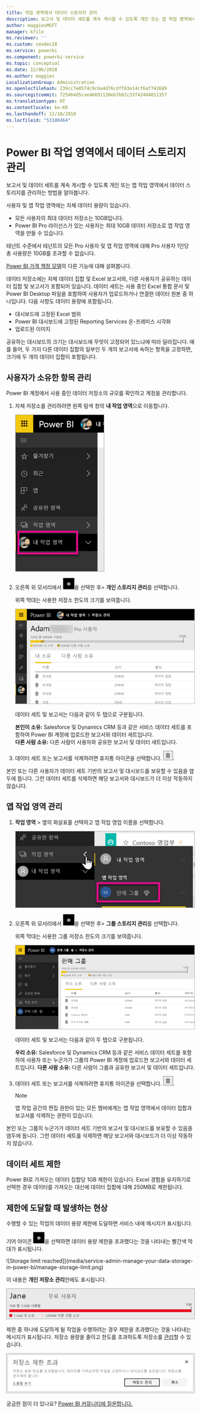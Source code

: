 ```yaml
---
title: 작업 영역에서 데이터 스토리지 관리
description: 보고서 및 데이터 세트를 계속 게시할 수 있도록 개인 또는 앱 작업 영역에서 데이터 스토리지를 관리하는 방법을 알아봅니다.
author: maggiesMSFT
manager: kfile
ms.reviewer: ''
ms.custom: seodec18
ms.service: powerbi
ms.component: powerbi-service
ms.topic: conceptual
ms.date: 12/06/2018
ms.author: maggies
LocalizationGroup: Administration
ms.openlocfilehash: 239cc7e0574c9c6a4d76cdff83e14cf6af742689
ms.sourcegitcommit: f25464d5cae46691130eb7b02c33f42404011357
ms.translationtype: HT
ms.contentlocale: ko-KR
ms.lasthandoff: 12/10/2018
ms.locfileid: "53180464"
---
```

# <a name="manage-data-storage-in-power-bi-workspaces"></a>Power BI 작업 영역에서 데이터 스토리지 관리

보고서 및 데이터 세트를 계속 게시할 수 있도록 개인 또는 앱 작업 영역에서 데이터 스토리지를 관리하는 방법을 알아봅니다.

사용자 및 앱 작업 영역에는 자체 데이터 용량이 있습니다.

* 모든 사용자의 최대 데이터 저장소는 10GB입니다.
* Power BI Pro 라이선스가 있는 사용자는 최대 10GB 데이터 저장소로 앱 작업 영역을 만들 수 있습니다.

테넌트 수준에서 테넌트의 모든 Pro 사용자 및 앱 작업 영역에 대해 Pro 사용자 1인당 총 사용량은 10GB를 초과할 수 없습니다.

[Power BI 가격 책정 모델](https://powerbi.microsoft.com/pricing)의 다른 기능에 대해 살펴봅니다.

데이터 저장소에는 자체 데이터 집합 및 Excel 보고서와, 다른 사용자가 공유하는 데이터 집합 및 보고서가 포함되어 있습니다. 데이터 세트는 사용 중인 Excel 통합 문서 및 Power BI Desktop 파일을 포함하여 사용자가 업로드하거나 연결한 데이터 원본 중 하나입니다. 다음 사항도 데이터 용량에 포함됩니다.

* 대시보드에 고정된 Excel 범위
* Power BI 대시보드에 고정된 Reporting Services 온-프레미스 시각화
* 업로드된 이미지

공유하는 대시보드의 크기는 대시보드에 무엇이 고정되어 있느냐에 따라 달라집니다. 예를 들어, 두 가지 다른 데이터 집합의 일부인 두 개의 보고서에 속하는 항목을 고정하면, 크기에 두 개의 데이터 집합이 포함됩니다.

<a name="manage"/>

## <a name="manage-items-owned-by-you"></a>사용자가 소유한 항목 관리
Power BI 계정에서 사용 중인 데이터 저장소의 규모를 확인하고 계정을 관리합니다.

1. 자체 저장소를 관리하려면 왼쪽 탐색 창의 **내 작업 영역**으로 이동합니다.
   
    ![내 작업 영역](media/service-admin-manage-your-data-storage-in-power-bi/pbi_myworkspace.png)
2. 오른쪽 위 모서리에서 ![기어 아이콘](media/service-admin-manage-your-data-storage-in-power-bi/pbi_gearicon.png)을 선택한 후\> **개인 스토리지 관리**를 선택합니다.
   
    위쪽 막대는 사용한 저장소 한도의 크기를 보여줍니다.
   
    ![스토리지 용량 한도 관리](media/service-admin-manage-your-data-storage-in-power-bi/pbi_persnlstorage.png)
   
    데이터 세트 및 보고서는 다음과 같이 두 탭으로 구분됩니다.
   
    **본인이 소유:** Salesforce 및 Dynamics CRM 등과 같은 서비스 데이터 세트를 포함하여 Power BI 계정에 업로드한 보고서와 데이터 세트입니다.  
    **다른 사람 소유:** 다른 사람이 사용자와 공유한 보고서 및 데이터 세트입니다.
3. 데이터 세트 또는 보고서를 삭제하려면 휴지통 아이콘을 선택합니다. ![휴지통 아이콘](media/service-admin-manage-your-data-storage-in-power-bi/pbi_deleteicon.png).

본인 또는 다른 사용자가 데이터 세트 기반의 보고서 및 대시보드를 보유할 수 있음을 염두에 둡니다. 그런 데이터 세트를 삭제하면 해당 보고서와 대시보드가 더 이상 작동하지 않습니다.

## <a name="manage-your-app-workspace"></a>앱 작업 영역 관리
1. **작업 영역** \> 옆의 화살표를 선택하고 앱 작업 영업 이름을 선택합니다.
   
    ![앱 작업 영역 선택](media/service-admin-manage-your-data-storage-in-power-bi/pbi_groupworkspaces.png)
2. 오른쪽 위 모서리에서 ![기어 아이콘](media/service-admin-manage-your-data-storage-in-power-bi/pbi_gearicon.png)을 선택한 후\> **그룹 스토리지 관리**를 선택합니다.
   
    위쪽 막대는 사용한 그룹 저장소 한도의 크기를 보여줍니다.
   
    ![앱 작업 영역 스토리지 관리](media/service-admin-manage-your-data-storage-in-power-bi/pbi_groupstorage.png)
   
    데이터 세트 및 보고서는 다음과 같이 두 탭으로 구분됩니다.
   
    **우리 소유:** Salesforce 및 Dynamics CRM 등과 같은 서비스 데이터 세트를 포함하여 사용자 또는 누군가가 그룹의 Power BI 계정에 업로드한 보고서와 데이터 세트입니다.
    **다른 사람 소유:** 다른 사람이 그룹과 공유한 보고서 및 데이터 세트입니다.
3. 데이터 세트 또는 보고서를 삭제하려면 휴지통 아이콘을 선택합니다. ![휴지통 아이콘](media/service-admin-manage-your-data-storage-in-power-bi/pbi_deleteicon.png).
   
   > [!NOTE]
   > 앱 작업 공간의 편집 권한이 있는 모든 멤버에게는 앱 작업 영역에서 데이터 집합과 보고서를 삭제하는 권한이 있습니다.
   > 
   > 

본인 또는 그룹의 누군가가 데이터 세트 기반의 보고서 및 대시보드를 보유할 수 있음을 염두에 둡니다. 그런 데이터 세트를 삭제하면 해당 보고서와 대시보드가 더 이상 작동하지 않습니다.

## <a name="dataset-limits"></a>데이터 세트 제한
Power BI로 가져오는 데이터 집합당 1GB 제한이 있습니다. Excel 경험을 유지하기로 선택한 경우 데이터를 가져오는 대신에 데이터 집합에 대해 250MB로 제한됩니다.

## <a name="what-happens-when-you-hit-a-limit"></a>제한에 도달할 때 발생하는 현상
수행할 수 있는 작업의 데이터 용량 제한에 도달하면 서비스 내에 메시지가 표시됩니다. 

기어 아이콘 ![기어 아이콘](media/service-admin-manage-your-data-storage-in-power-bi/pbi_gearicon.png)을 선택하면 데이터 용량 제한을 초과했다는 것을 나타내는 빨간색 막대가 표시됩니다.

![Storage limit reached]](media/service-admin-manage-your-data-storage-in-power-bi/manage-storage-limit.png)

이 내용은 **개인 저장소 관리**안에도 표시됩니다.

 ![개인 스토리지 관리, 스토리지 용량 한도 도달](media/service-admin-manage-your-data-storage-in-power-bi/manage-storage-limit2.png)

 제한 중 하나에 도달하게 될 작업을 수행하려는 경우 제한을 초과했다는 것을 나타내는 메시지가 표시됩니다. 저장소 용량을 줄이고 한도를 초과하도록 저장소를 [관리](#manage)할 수 있습니다.

 ![저장소 제한 초과](media/service-admin-manage-your-data-storage-in-power-bi/powerbi-pro-over-limit.png)

 궁금한 점이 더 있나요? [Power BI 커뮤니티에 질문합니다.](http://community.powerbi.com/)

